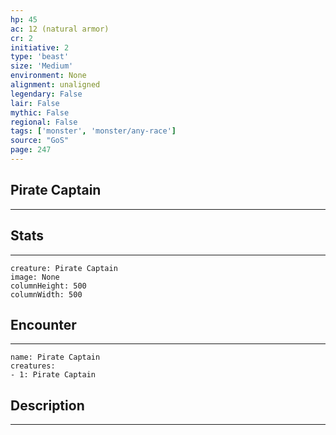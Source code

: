 ```yaml
---
hp: 45
ac: 12 (natural armor)
cr: 2
initiative: 2
type: 'beast'    
size: 'Medium'
environment: None
alignment: unaligned
legendary: False
lair: False
mythic: False
regional: False
tags: ['monster', 'monster/any-race']
source: "GoS"
page: 247
---
```


## Pirate Captain
---



## Stats
---

```statblock
creature: Pirate Captain
image: None
columnHeight: 500
columnWidth: 500
```

## Encounter
---

```encounter-table
name: Pirate Captain
creatures:
- 1: Pirate Captain
```

## Description
---




